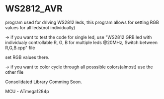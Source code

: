 # WS2812_AVR
 program used for driving WS2812 leds, this program allows for setting RGB values for all leds(not individually) 

-> if you want to test the code for single led, use "WS2812 GRB led with individualy controllable R, G, B for multiple leds @20MHz, Switch between R,G,B.cpp" file

set RGB values there.

-> if you want to color cycle through all posssible colors(almost) use the other file

Consolidated Library Comming Soon.

MCU - ATmega1284p  
